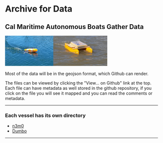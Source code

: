 
# Archive for Data 
## Cal Maritime Autonomous Boats Gather Data

<img src="20170615_155019-crop.jpg" height="100px"><img src="20160318_134930.jpg" height="100px">

Most of the data will be in the geojson format, which Github can render.  

The files can be viewed by clicking the "View... on Github" link at the top.  Each file can have metadata as well stored in the github repository, if you click on the file you will see it mapped and you can read the comments or metadata.

***

### Each vessel has its own directory

* [n3m0](https://github.com/meholden/data_archive/blob/master/n3m0/)
* [Dumbo](https://github.com/meholden/data_archive/blob/master/dumbo/)

***

